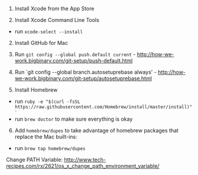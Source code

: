 1. Install Xcode from the App Store

2. Install Xcode Command Line Tools

  - run `xcode-select --install`

2. Install GitHub for Mac

3. Run `git config --global push.default current` - http://how-we-work.bigbinary.com/git-setup/push-default.html

4. Run `git config --global branch.autosetuprebase always' - http://how-we-work.bigbinary.com/git-setup/autosetuprebase.html

5. Install Homebrew

  - run `ruby -e "$(curl -fsSL https://raw.githubusercontent.com/Homebrew/install/master/install)"`
`
  - run `brew doctor` to make sure everything is okay

6. Add `homebrew/dupes` to take advantage of homebrew packages that replace the Mac built-ins:

  - run `brew tap homebrew/dupes`


Change PATH Variable: http://www.tech-recipes.com/rx/2621/os_x_change_path_environment_variable/
